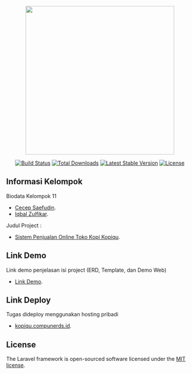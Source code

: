 <p align="center"><a href="https://laravel.com" target="_blank"><img src="https://raw.githubusercontent.com/laravel/art/master/logo-lockup/5%20SVG/2%20CMYK/1%20Full%20Color/laravel-logolockup-cmyk-red.svg" width="400"></a></p>

<p align="center">
<a href="https://travis-ci.org/laravel/framework"><img src="https://travis-ci.org/laravel/framework.svg" alt="Build Status"></a>
<a href="https://packagist.org/packages/laravel/framework"><img src="https://poser.pugx.org/laravel/framework/d/total.svg" alt="Total Downloads"></a>
<a href="https://packagist.org/packages/laravel/framework"><img src="https://poser.pugx.org/laravel/framework/v/stable.svg" alt="Latest Stable Version"></a>
<a href="https://packagist.org/packages/laravel/framework"><img src="https://poser.pugx.org/laravel/framework/license.svg" alt="License"></a>
</p>

## Informasi Kelompok


Biodata Kelompok 11

- [Cecep Saefudin](https://github.com/cecepshiro).
- [Iqbal Zulfikar](https://github.com/iqbaloid).

Judul Project : 

- [Sistem Penjualan Online Toko Kopi Kopiqu](https://kopiqu.compunerds.id).

## Link Demo

Link demo penjelasan isi project (ERD, Template, dan Demo Web)

- [Link Demo](https://kopiqu.compunerds.id).

## Link Deploy

Tugas dideploy menggunakan hosting pribadi

- [kopiqu.compunerds.id](https://kopiqu.compunerds.id).

## License

The Laravel framework is open-sourced software licensed under the [MIT license](https://opensource.org/licenses/MIT).
